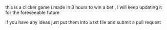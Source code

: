 this is a clicker game i made in 3 hours to win a bet
, I will keep updating it for the foreseeable future 

if you have any ideas just put them into a txt file and submit a pull request 
